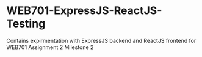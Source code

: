 # WEB701-ExpressJS-ReactJS-Testing
Contains expirmentation with ExpressJS backend and ReactJS frontend for WEB701 Assignment 2 Milestone 2
